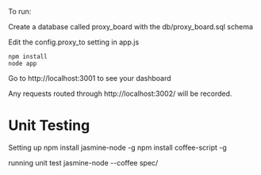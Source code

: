 To run:

Create a database called proxy\_board with the db/proxy\_board.sql schema

Edit the config.proxy_to setting in app.js

    npm install
    node app

Go to http://localhost:3001 to see your dashboard

Any requests routed through http://localhost:3002/ will be recorded.

# Unit Testing

Setting up
    npm install jasmine-node -g
    npm install coffee-script -g

running unit test
    jasmine-node --coffee spec/